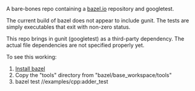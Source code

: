 A bare-bones repo containing a [bazel.io](https://bazel.io) repository and googletest.

The current build of bazel does not appear to include gunit.  The tests are
simply executables that exit with non-zero status.

This repo brings in gunit (googletest) as a third-party dependency.  The
actual file dependencies are not specified properly yet.

To see this working:

1. [Install bazel](http://bazel.io/docs/install.html)
1. Copy the "tools" directory from "bazel/base_workspace/tools"
1. bazel test //examples/cpp:adder_test
